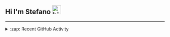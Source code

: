 ## Hi I'm Stefano <img src="https://user-images.githubusercontent.com/1303154/88677602-1635ba80-d120-11ea-84d8-d263ba5fc3c0.gif" width="28px" alt="hi">


---
  
<details>
  <summary>:zap: Recent GitHub Activity</summary>
  
<!--START_SECTION:activity-->
<!--END_SECTION:activity-->

</details>
